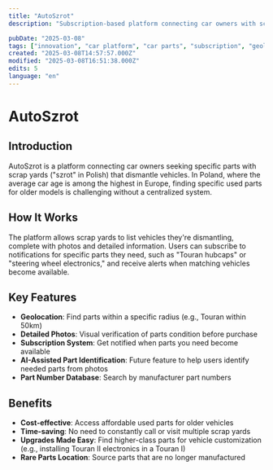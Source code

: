 ```yaml
---
title: "AutoSzrot"
description: "Subscription-based platform connecting car owners with scrap yards for finding specific used parts with geolocation and photo verification"

pubDate: "2025-03-08"
tags: ["innovation", "car platform", "car parts", "subscription", "geolocation", "automotive", "marketplace"]
created: "2025-03-08T14:57:57.000Z"
modified: "2025-03-08T16:51:38.000Z"
edits: 5
language: "en"
---
```


# AutoSzrot

## Introduction
AutoSzrot is a platform connecting car owners seeking specific parts with scrap yards ("szrot" in Polish) that dismantle vehicles. In Poland, where the average car age is among the highest in Europe, finding specific used parts for older models is challenging without a centralized system.

## How It Works
The platform allows scrap yards to list vehicles they're dismantling, complete with photos and detailed information. Users can subscribe to notifications for specific parts they need, such as "Touran hubcaps" or "steering wheel electronics," and receive alerts when matching vehicles become available.

## Key Features
- **Geolocation**: Find parts within a specific radius (e.g., Touran within 50km)
- **Detailed Photos**: Visual verification of parts condition before purchase
- **Subscription System**: Get notified when parts you need become available
- **AI-Assisted Part Identification**: Future feature to help users identify needed parts from photos
- **Part Number Database**: Search by manufacturer part numbers

## Benefits
- **Cost-effective**: Access affordable used parts for older vehicles
- **Time-saving**: No need to constantly call or visit multiple scrap yards
- **Upgrades Made Easy**: Find higher-class parts for vehicle customization (e.g., installing Touran II electronics in a Touran I)
- **Rare Parts Location**: Source parts that are no longer manufactured

